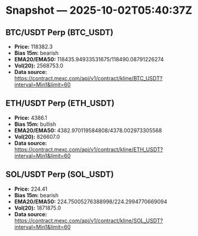 # Snapshot — 2025-10-02T05:40:37Z

## BTC/USDT Perp (BTC_USDT)
- **Price:** 118382.3
- **Bias 15m:** bearish
- **EMA20/EMA50:** 118435.94933531675/118490.08791226274
- **Vol(20):** 2568753.0
- **Data source:** https://contract.mexc.com/api/v1/contract/kline/BTC_USDT?interval=Min1&limit=60

## ETH/USDT Perp (ETH_USDT)
- **Price:** 4386.1
- **Bias 15m:** bullish
- **EMA20/EMA50:** 4382.970119584808/4378.002973305568
- **Vol(20):** 826607.0
- **Data source:** https://contract.mexc.com/api/v1/contract/kline/ETH_USDT?interval=Min1&limit=60

## SOL/USDT Perp (SOL_USDT)
- **Price:** 224.41
- **Bias 15m:** bearish
- **EMA20/EMA50:** 224.75005276388998/224.2994770669094
- **Vol(20):** 1871875.0
- **Data source:** https://contract.mexc.com/api/v1/contract/kline/SOL_USDT?interval=Min1&limit=60
